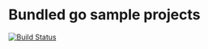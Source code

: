 Bundled go sample projects
==========================


[![Build Status](https://travis-ci.org/Skarlso/goprojects.svg?branch=master)](https://travis-ci.org/Skarlso/goprojects)
